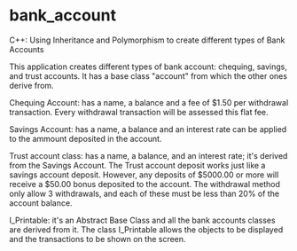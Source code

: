 # bank_account
C++: Using Inheritance and Polymorphism to create different types of Bank Accounts

This application creates different types of bank account: chequing, savings, and trust accounts.
It has a base class "account" from which the other ones derive from.

Chequing Account: has a name, a balance and a fee of $1.50 per withdrawal transaction. Every withdrawal transaction will be assessed this flat fee.

Savings Account: has a name, a balance and an interest rate can be applied to the ammount deposited in the account.

Trust account class: has a name, a balance, and an interest rate; it's derived from the Savings Account. The Trust account deposit works just like a savings account deposit. However, any deposits of $5000.00 or more will receive a $50.00 bonus deposited to the account. The withdrawal method only allow 3 withdrawals, and each of these must be less than 20% of the account balance.

I_Printable: it's an Abstract Base Class and all the bank accounts classes are derived from it. The class I_Printable allows the objects to be displayed and the transactions to be shown on the screen.
